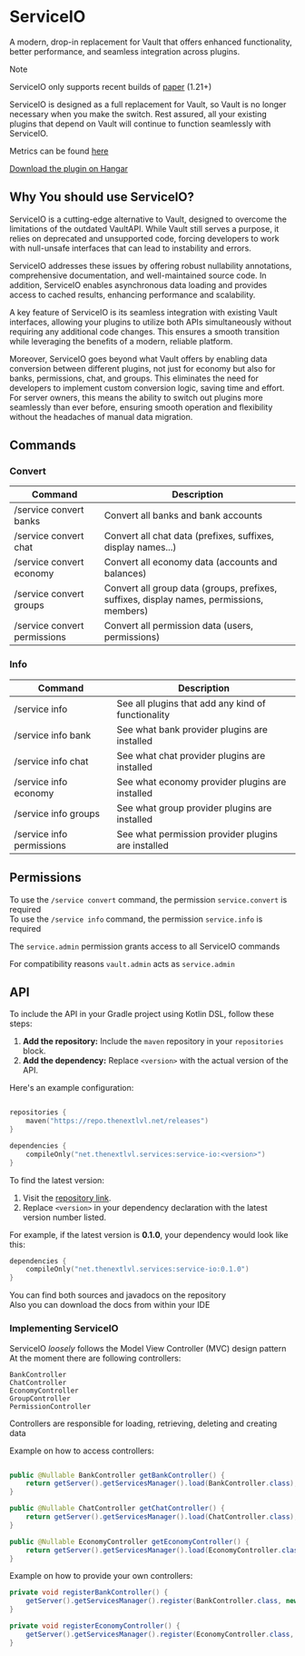 # ServiceIO

A modern, drop-in replacement for Vault that offers enhanced functionality,
better performance, and seamless integration across plugins.

> [!NOTE]
> ServiceIO only supports recent builds of [paper](https://papermc.io/downloads/paper) (1.21+)
>
> ServiceIO is designed as a full replacement for Vault, so Vault is no longer necessary when you make the switch. Rest
> assured, all your existing plugins that depend on Vault will continue to function seamlessly with ServiceIO.

Metrics can be found [here](https://bstats.org/plugin/bukkit/TheNextLvl%20ServiceIO/23083)

[Download the plugin on Hangar](https://hangar.papermc.io/TheNextLvl/ServiceIO)

## Why You should use ServiceIO?

ServiceIO is a cutting-edge alternative to Vault, designed to overcome the limitations of the outdated VaultAPI. While
Vault still serves a purpose, it relies on deprecated and unsupported code, forcing developers to work with null-unsafe
interfaces that can lead to instability and errors.

ServiceIO addresses these issues by offering robust nullability annotations, comprehensive documentation, and
well-maintained source code. In addition, ServiceIO enables asynchronous data loading and provides access to cached
results, enhancing performance and scalability.

A key feature of ServiceIO is its seamless integration with existing Vault interfaces, allowing your plugins to utilize
both APIs simultaneously without requiring any additional code changes. This ensures a smooth transition while
leveraging the benefits of a modern, reliable platform.

Moreover, ServiceIO goes beyond what Vault offers by enabling data conversion between different plugins, not just for
economy but also for banks, permissions, chat, and groups. This eliminates the need for developers to implement custom
conversion logic, saving time and effort. For server owners, this means the ability to switch out plugins more
seamlessly than ever before, ensuring smooth operation and flexibility without the headaches of manual data migration.

## Commands

### Convert

| Command                                        | Description                                                                              |
|------------------------------------------------|------------------------------------------------------------------------------------------|
| /service convert banks <source> <target>       | Convert all banks and bank accounts                                                      |
| /service convert chat <source> <target>        | Convert all chat data (prefixes, suffixes, display names...)                             |
| /service convert economy <source> <target>     | Convert all economy data (accounts and balances)                                         |
| /service convert groups <source> <target>      | Convert all group data (groups, prefixes, suffixes, display names, permissions, members) |
| /service convert permissions <source> <target> | Convert all permission data (users, permissions)                                         |

### Info

| Command                   | Description                                        |
|---------------------------|----------------------------------------------------|
| /service info             | See all plugins that add any kind of functionality |
| /service info bank        | See what bank provider plugins are installed       |
| /service info chat        | See what chat provider plugins are installed       |
| /service info economy     | See what economy provider plugins are installed    |
| /service info groups      | See what group provider plugins are installed      |
| /service info permissions | See what permission provider plugins are installed |

## Permissions

To use the `/service convert` command, the permission `service.convert` is required<br/>
To use the `/service info` command, the permission `service.info` is required

The `service.admin` permission grants access to all ServiceIO commands

For compatibility reasons `vault.admin` acts as `service.admin`

## API

To include the API in your Gradle project using Kotlin DSL, follow these steps:

1. **Add the repository:** Include the `maven` repository in your `repositories` block.
2. **Add the dependency:** Replace `<version>` with the actual version of the API.

Here's an example configuration:

```kts

repositories {
    maven("https://repo.thenextlvl.net/releases")
}

dependencies {
    compileOnly("net.thenextlvl.services:service-io:<version>")
}
```

To find the latest version:

1. Visit the [repository link](https://repo.thenextlvl.net/#/releases/net/thenextlvl/services/service-io).
2. Replace `<version>` in your dependency declaration with the latest version number listed.

For example, if the latest version is **0.1.0**, your dependency would look like this:

```kts
dependencies {
    compileOnly("net.thenextlvl.services:service-io:0.1.0")
}
```

You can find both sources and javadocs on the repository<br/>
Also you can download the docs from within your IDE

### Implementing ServiceIO

ServiceIO _loosely_ follows the Model View Controller (MVC) design pattern<br>
At the moment there are following controllers:

    BankController
    ChatController
    EconomyController
    GroupController
    PermissionController

Controllers are responsible for loading, retrieving, deleting and creating data

Example on how to access controllers:

```java

public @Nullable BankController getBankController() {
    return getServer().getServicesManager().load(BankController.class);
}

public @Nullable ChatController getChatController() {
    return getServer().getServicesManager().load(ChatController.class);
}

public @Nullable EconomyController getEconomyController() {
    return getServer().getServicesManager().load(EconomyController.class);
}
```

Example on how to provide your own controllers:

```java
private void registerBankController() {
    getServer().getServicesManager().register(BankController.class, new YourBankController(), this, ServicePriority.Highest);
}

private void registerEconomyController() {
    getServer().getServicesManager().register(EconomyController.class, new YourEconomyController(), this, ServicePriority.Highest);
}
```
